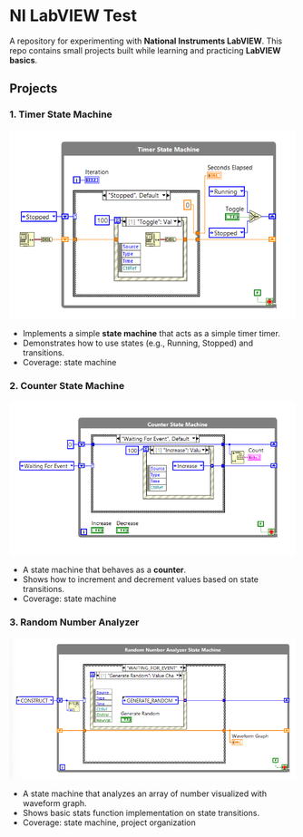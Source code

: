 # NI LabVIEW Test  

A repository for experimenting with **National Instruments LabVIEW**. This repo contains small projects built while learning and practicing **LabVIEW basics**.  

## Projects  

### 1. Timer State Machine
![](./projects/timer-state-machine/previews/block-diagram.png)  
- Implements a simple **state machine** that acts as a simple timer timer.  
- Demonstrates how to use states (e.g., Running, Stopped) and transitions.
- Coverage: state machine


### 2. Counter State Machine
![](./projects/counter-state-machine/previews/block-diagram.png)  
- A state machine that behaves as a **counter**.  
- Shows how to increment and decrement values based on state transitions.  
- Coverage: state machine

### 3. Random Number Analyzer
![](./projects/random-number-analyzer/previews/block-diagram.png)
- A state machine that analyzes an array of number visualized with waveform graph.
- Shows basic stats function implementation on state transitions.
- Coverage: state machine, project organization